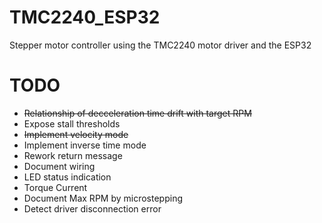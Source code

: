 # TMC2240_ESP32

Stepper motor controller using the TMC2240 motor driver and the ESP32

# TODO

- ~~Relationship of decceleration time drift with target RPM~~
- Expose stall thresholds
- ~~Implement velocity mode~~
- Implement inverse time mode
- Rework return message
- Document wiring
- LED status indication
- Torque Current
- Document Max RPM by microstepping
- Detect driver disconnection error

